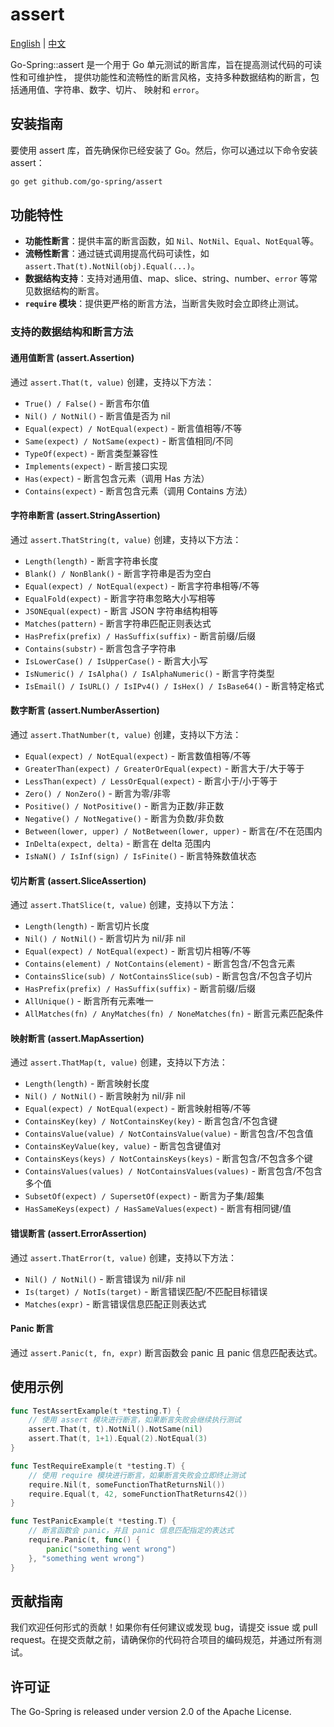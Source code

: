 # assert

[English](README.md) | [中文](README_CN.md)

Go-Spring::assert 是一个用于 Go 单元测试的断言库，旨在提高测试代码的可读性和可维护性，
提供功能性和流畅性的断言风格，支持多种数据结构的断言，包括通用值、字符串、数字、切片、
映射和 `error`。

## 安装指南

要使用 assert 库，首先确保你已经安装了 Go。然后，你可以通过以下命令安装 assert：

```bash
go get github.com/go-spring/assert
```

## 功能特性

- **功能性断言**：提供丰富的断言函数，如 `Nil`、`NotNil`、`Equal`、`NotEqual`等。
- **流畅性断言**：通过链式调用提高代码可读性，如 `assert.That(t).NotNil(obj).Equal(...)`。
- **数据结构支持**：支持对通用值、map、slice、string、number、`error` 等常见数据结构的断言。
- **`require` 模块**：提供更严格的断言方法，当断言失败时会立即终止测试。

### 支持的数据结构和断言方法

#### 通用值断言 (assert.Assertion)

通过 `assert.That(t, value)` 创建，支持以下方法：

- `True() / False()` - 断言布尔值
- `Nil() / NotNil()` - 断言值是否为 nil
- `Equal(expect) / NotEqual(expect)` - 断言值相等/不等
- `Same(expect) / NotSame(expect)` - 断言值相同/不同
- `TypeOf(expect)` - 断言类型兼容性
- `Implements(expect)` - 断言接口实现
- `Has(expect)` - 断言包含元素（调用 Has 方法）
- `Contains(expect)` - 断言包含元素（调用 Contains 方法）

#### 字符串断言 (assert.StringAssertion)

通过 `assert.ThatString(t, value)` 创建，支持以下方法：

- `Length(length)` - 断言字符串长度
- `Blank() / NonBlank()` - 断言字符串是否为空白
- `Equal(expect) / NotEqual(expect)` - 断言字符串相等/不等
- `EqualFold(expect)` - 断言字符串忽略大小写相等
- `JSONEqual(expect)` - 断言 JSON 字符串结构相等
- `Matches(pattern)` - 断言字符串匹配正则表达式
- `HasPrefix(prefix) / HasSuffix(suffix)` - 断言前缀/后缀
- `Contains(substr)` - 断言包含子字符串
- `IsLowerCase() / IsUpperCase()` - 断言大小写
- `IsNumeric() / IsAlpha() / IsAlphaNumeric()` - 断言字符类型
- `IsEmail() / IsURL() / IsIPv4() / IsHex() / IsBase64()` - 断言特定格式

#### 数字断言 (assert.NumberAssertion)

通过 `assert.ThatNumber(t, value)` 创建，支持以下方法：

- `Equal(expect) / NotEqual(expect)` - 断言数值相等/不等
- `GreaterThan(expect) / GreaterOrEqual(expect)` - 断言大于/大于等于
- `LessThan(expect) / LessOrEqual(expect)` - 断言小于/小于等于
- `Zero() / NonZero()` - 断言为零/非零
- `Positive() / NotPositive()` - 断言为正数/非正数
- `Negative() / NotNegative()` - 断言为负数/非负数
- `Between(lower, upper) / NotBetween(lower, upper)` - 断言在/不在范围内
- `InDelta(expect, delta)` - 断言在 delta 范围内
- `IsNaN() / IsInf(sign) / IsFinite()` - 断言特殊数值状态

#### 切片断言 (assert.SliceAssertion)

通过 `assert.ThatSlice(t, value)` 创建，支持以下方法：

- `Length(length)` - 断言切片长度
- `Nil() / NotNil()` - 断言切片为 nil/非 nil
- `Equal(expect) / NotEqual(expect)` - 断言切片相等/不等
- `Contains(element) / NotContains(element)` - 断言包含/不包含元素
- `ContainsSlice(sub) / NotContainsSlice(sub)` - 断言包含/不包含子切片
- `HasPrefix(prefix) / HasSuffix(suffix)` - 断言前缀/后缀
- `AllUnique()` - 断言所有元素唯一
- `AllMatches(fn) / AnyMatches(fn) / NoneMatches(fn)` - 断言元素匹配条件

#### 映射断言 (assert.MapAssertion)

通过 `assert.ThatMap(t, value)` 创建，支持以下方法：

- `Length(length)` - 断言映射长度
- `Nil() / NotNil()` - 断言映射为 nil/非 nil
- `Equal(expect) / NotEqual(expect)` - 断言映射相等/不等
- `ContainsKey(key) / NotContainsKey(key)` - 断言包含/不包含键
- `ContainsValue(value) / NotContainsValue(value)` - 断言包含/不包含值
- `ContainsKeyValue(key, value)` - 断言包含键值对
- `ContainsKeys(keys) / NotContainsKeys(keys)` - 断言包含/不包含多个键
- `ContainsValues(values) / NotContainsValues(values)` - 断言包含/不包含多个值
- `SubsetOf(expect) / SupersetOf(expect)` - 断言为子集/超集
- `HasSameKeys(expect) / HasSameValues(expect)` - 断言有相同键/值

#### 错误断言 (assert.ErrorAssertion)

通过 `assert.ThatError(t, value)` 创建，支持以下方法：

- `Nil() / NotNil()` - 断言错误为 nil/非 nil
- `Is(target) / NotIs(target)` - 断言错误匹配/不匹配目标错误
- `Matches(expr)` - 断言错误信息匹配正则表达式

#### Panic 断言

通过 `assert.Panic(t, fn, expr)` 断言函数会 panic 且 panic 信息匹配表达式。

## 使用示例

```go
func TestAssertExample(t *testing.T) {
    // 使用 assert 模块进行断言，如果断言失败会继续执行测试
    assert.That(t, t).NotNil().NotSame(nil)
    assert.That(t, 1+1).Equal(2).NotEqual(3)
}

func TestRequireExample(t *testing.T) {
    // 使用 require 模块进行断言，如果断言失败会立即终止测试
    require.Nil(t, someFunctionThatReturnsNil())
    require.Equal(t, 42, someFunctionThatReturns42())
}

func TestPanicExample(t *testing.T) {
    // 断言函数会 panic，并且 panic 信息匹配指定的表达式
    require.Panic(t, func() {
        panic("something went wrong")
    }, "something went wrong")
}
```

## 贡献指南

我们欢迎任何形式的贡献！如果你有任何建议或发现 bug，请提交 issue 或 pull request。在提交贡献之前，请确保你的代码符合项目的编码规范，并通过所有测试。

## 许可证

The Go-Spring is released under version 2.0 of the Apache License.